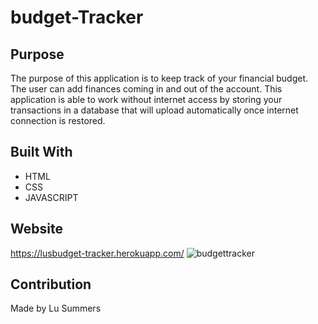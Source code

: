 # budget-Tracker

## Purpose

The purpose of this application is to keep track of your financial budget. The user can add finances coming in and out of the account.
This application is able to work without internet access by storing your transactions in a database that will upload automatically
once internet connection is restored.


## Built With

* HTML
* CSS
* JAVASCRIPT

## Website
https://lusbudget-tracker.herokuapp.com/
![budgettracker](https://user-images.githubusercontent.com/100633609/179439160-0e2108a0-0170-49b5-9b9d-e2b545e59178.png)



## Contribution
Made by Lu Summers
